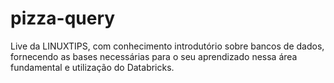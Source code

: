 # pizza-query

Live da LINUXTIPS, com conhecimento introdutório sobre bancos de dados, fornecendo as bases necessárias para o seu aprendizado nessa área fundamental e utilização do Databricks.
